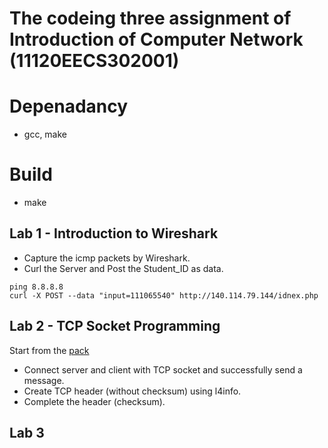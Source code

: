 # The codeing three assignment of Introduction of Computer Network (11120EECS302001)
# Depenadancy
* gcc, make
# Build
* make
## Lab 1 - Introduction to Wireshark
* Capture the icmp packets by Wireshark.
* Curl the Server and Post the Student_ID as data.
```
ping 8.8.8.8
curl -X POST --data "input=111065540" http://140.114.79.144/idnex.php
```
## Lab 2 - TCP Socket Programming
Start from the [pack](./lab2/Pack_student)

* Connect server and client with TCP socket and successfully send a
 message.
* Create TCP header (without checksum) using l4info.
* Complete the header (checksum).
## Lab 3

